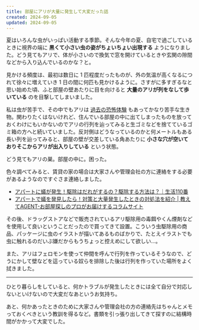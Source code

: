 ```yaml
---
title: 部屋にアリが大量に発生して大変だった話
created: 2024-09-05
updated: 2024-09-05
---
```


夏はいろんな虫がいっぱい活動する季節。そんな今年の夏、自宅で過ごしているときに視界の端に **黒くて小さい虫の姿がちょいちょい出現する** ようになりました。どう見てもアリで、体が小さいので換気で窓を開けているときや玄関の隙間などから入り込んでいるのかな？と。

見かける頻度は、最初は数日に 1 匹程度だったものが、外の気温が高くなるにつれて徐々に増えていき 1 日の間に何匹も見かけるように。さすがに多すぎるなと思い始めた頃、ふと部屋の壁あたりに目を向けると **大量のアリが列をなして歩いている** のを目撃してしまいました。

私は虫が苦手で、その中でもアリは [過去の恐怖体験](/blog/20230810/) もあってかなり苦手な生き物。関わりたくはないけれど、住んでいる部屋の中に出てしまったものを放っておくわけにもいかないのでアリの行列を辿ってみると生ゴミなどを捨てているゴミ箱の方へと続いていました。反対側はどうなっているのかと何メートルもある長い列を辿ってみると、部屋の壁が交差している角あたりに **小さな穴が空いておりそこからアリが出入りしている** という状態。

どう見てもアリの巣。部屋の中に。困った。

色々調べてみると、賃貸の家の場合は大家さんや管理会社の方に連絡をする必要があるようなのですぐさま連絡しました。

- [アパートに蟻が発生！駆除はだれがするの？駆除する方法は？｜生活110番](https://www.seikatsu110.jp/library/vermin/vr_ant/51311/)
- [アパートで蟻を発見したら！対策と大量発生したときの対処法を紹介 | 教えてAGENT-お部屋探しのプロがお届けするコラムサイト](https://offer.able.co.jp/oshieteagent/room/apartmentcrawling/)

その後、ドラッグストアなどで販売されているアリ駆除用の毒餌やくん煙剤などを使用して良いということだったので買ってきて設置。こういう虫駆除用の商品、パッケージに虫のイラストが描いてあるものばかりで、たとえイラストでも虫に触れるのだいぶ嫌だからもうちょっと控えめにして欲しい…。

また、アリはフェロモンを使って仲間を呼んで行列を作っているそうなので、どうにかして壁などを這っている奴らを排除した後は行列を作っていた場所をよく拭きました。

---

ひとり暮らしをしていると、何かトラブルが発生したときには全て自分で対応しないといけないので大変だなあというお気持ち。

あと、何かあったときのために大家さんや管理会社の方の連絡先はちゃんとメモっておくべきという教訓を得るなど。書類を引っ張り出してきて探すのに結構時間がかかって大変でした。
